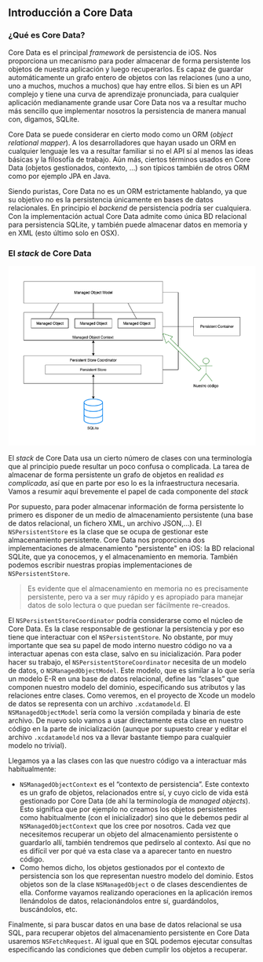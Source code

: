
## Introducción a Core Data

### ¿Qué es Core Data?

Core Data es el principal *framework* de persistencia de iOS. Nos proporciona un mecanismo para poder almacenar de forma persistente los objetos de nuestra aplicación y luego recuperarlos. Es capaz de guardar automáticamente un grafo entero de objetos con las relaciones (uno a uno, uno a muchos, muchos a muchos) que hay entre ellos. Si bien es un API complejo y tiene una curva de aprendizaje pronunciada, para cualquier aplicación medianamente grande usar Core Data nos va a resultar mucho más sencillo que implementar nosotros la persistencia de manera manual con, digamos, SQLite.

Core Data se puede considerar en cierto modo como un ORM (*object relational mapper*). A los desarrolladores que hayan usado un ORM en cualquier lenguaje les va a resultar familiar si no el API sí al menos las ideas básicas y la filosofía de trabajo. Aún más, ciertos términos usados en Core Data (objetos gestionados, contexto, ...) son típicos también de otros ORM como por ejemplo JPA en Java. 

Siendo puristas, Core Data no es un ORM estrictamente hablando, ya que su objetivo no es la persistencia únicamente en bases de datos relacionales. En principio el *backend* de persistencia podría ser cualquiera. Con la implementación actual Core Data admite como única BD relacional para persistencia SQLite, y también puede almacenar datos en memoria y en XML (esto último solo en OSX).

### El *stack* de Core Data

![](img/core_data_stack.png)

El *stack* de Core Data usa un cierto número de clases con una terminología que al principio puede resultar un poco confusa o complicada. La tarea de almacenar de forma persistente un grafo de objetos en realidad *es complicada*, así que en parte por eso lo es la infraestructura necesaria. Vamos a resumir aquí brevemente el papel de cada componente del *stack*

Por supuesto,  para poder almacenar información de forma persistente lo primero es disponer de un medio de almacenamiento persistente (una base de datos relacional, un fichero XML, un archivo JSON,…). El `NSPersistentStore` es la clase que se ocupa de gestionar este almacenamiento persistente. Core Data nos proporciona dos implementaciones de almacenamiento "persistente" en iOS: la BD relacional SQLite, que ya conocemos, y el almacenamiento en memoria. También podemos escribir nuestras propias implementaciones de `NSPersistentStore`.

> Es evidente que el almacenamiento en memoria no es precisamente persistente, pero va a ser muy rápido y es apropiado para manejar datos de solo lectura o que puedan ser fácilmente re-creados. 

El `NSPersistentStoreCoordinator` podría considerarse como el núcleo de Core Data. Es la clase responsable de gestionar la persistencia y por eso tiene que interactuar con el `NSPersistentStore`. No obstante, por muy importante que sea su papel de modo interno nuestro código no va a interactuar apenas con esta clase, salvo en su inicialización. Para poder hacer su trabajo, el `NSPersistentStoreCoordinator` necesita de un modelo de datos, o `NSManagedObjectModel`. Este modelo, que es similar a lo que sería un modelo E-R en una base de datos relacional, define las “clases” que componen nuestro modelo del dominio, especificando sus atributos y las relaciones entre clases. Como veremos, en el proyecto de Xcode un modelo de datos se representa con un archivo `.xcdatamodeld`. El `NSManagedObjectModel` sería como la versión compilada y binaria de este archivo. De nuevo solo vamos a usar directamente esta clase en nuestro código en la parte de inicialización (aunque por supuesto crear y editar el archivo `.xcdatamodeld` nos va a llevar bastante tiempo para cualquier modelo no trivial). 

Llegamos ya a las clases con las que nuestro código va a interactuar más habitualmente:

- `NSManagedObjectContext` es el “contexto de persistencia”. Este contexto es un grafo de objetos, relacionados entre sí, y cuyo ciclo de vida está gestionado por Core Data (de ahí la terminología de *managed objects*). Esto significa que por ejemplo no creamos los objetos persistentes como habitualmente (con el inicializador) sino que le debemos pedir al  `NSManagedObjectContext` que los cree por nosotros. Cada vez que necesitemos recuperar un objeto del almacenamiento persistente o guardarlo allí, también tendremos que pedírselo al contexto. Así que no es difícil ver por qué va esta clase va a aparecer tanto en nuestro código.
- Como hemos dicho, los objetos gestionados por el contexto de persistencia son los que representan nuestro modelo del dominio. Estos objetos son de la clase `NSManagedObject` o de clases descendientes de ella. Conforme vayamos realizando operaciones en la aplicación iremos llenándolos de datos, relacionándolos entre sí, guardándolos, buscándolos, etc.

Finalmente, si para buscar datos en una base de datos relacional se usa SQL, para recuperar objetos del almacenamiento persistente en Core Data usaremos `NSFetchRequest`. Al igual que en SQL podemos ejecutar consultas especificando las condiciones que deben cumplir los objetos a recuperar.






